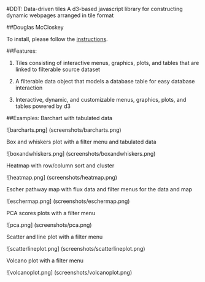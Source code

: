 #DDT: Data-driven tiles
A d3-based javascript library for constructing dynamic webpages arranged in tile format

##Douglas McCloskey

To install, please follow the [instructions](INSTALL.md).

##Features:
1. Tiles consisting of interactive menus, graphics, plots, and tables that are linked to filterable source dataset

2. A filterable data object that models a database table for easy database interaction

3. Interactive, dynamic, and customizable menus, graphics, plots, and tables powered by d3

##Examples:
Barchart with tabulated data

![barcharts.png]
(screenshots/barcharts.png)

Box and whiskers plot with a filter menu and tabulated data

![boxandwhiskers.png]
(screenshots/boxandwhiskers.png)

Heatmap with row/column sort and cluster

![heatmap.png]
(screenshots/heatmap.png)

Escher pathway map with flux data and filter menus for the data and map

![eschermap.png]
(screenshots/eschermap.png)

PCA scores plots with a filter menu

![pca.png]
(screenshots/pca.png)

Scatter and line plot with a filter menu

![scatterlineplot.png]
(screenshots/scatterlineplot.png)

Volcano plot with a filter menu

![volcanoplot.png]
(screenshots/volcanoplot.png)

